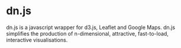 # dn.js
dn.js is a javascript wrapper for d3.js, Leaflet and Google Maps. dn.js simplifies the production of n-dimensional, attractive, fast-to-load, interactive visualisations.

